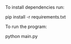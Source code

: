 To install dependencies run:

pip install -r requirements.txt

To run the program:

python main.py

